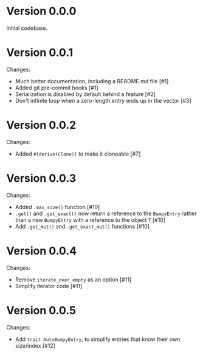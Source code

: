 # Version 0.0.0

Initial codebase.

# Version 0.0.1

Changes:
* Much better documentation, including a README.md file [#1]
* Added git pre-commit hooks [#1]
* Serialization is disabled by default behind a feature [#2]
* Don't infinite loop when a zero-length entry ends up in the vector [#3]

# Version 0.0.2

Changes:
* Added `#[derive(Clone)]` to make it cloneable [#7]

# Version 0.0.3

Changes:
* Added `.max_size()` function [#10]
* `.get()` and `.get_exact()` now return a reference to the `BumpyEntry` rather than a new `BumpyEntry` with a reference to the object `T` [#10]
* Add `.get_mut()` and `.get_exact_mut()` functions [#10]

# Version 0.0.4

Changes:
* Remove `iterate_over_empty` as an option [#11]
* Simplify iterator code [#11]

# Version 0.0.5

Changes:
* Add `trait AutoBumpyEntry`, to simplify entries that know their own
  size/index [#12]
